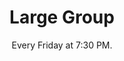 ---
title: "Large Group"
category: "Connect"
description: "Large Groups are weekly meetings held on campus where the body of AACF gathers in a time of fellowship. Each week starts off with icebreakers and a time of worship, followed by a message related to the quarterly subtheme delivered by a speaker.  We also have Post Large Groups where brothers and sisters can get to know each other more through hangouts, conversation, and/or food."
location: "Baker 102 for Fall Quarter."
date: "Every Friday at 7:30 PM." 
gif: "../../images/connect/large_group.gif"
link: "https://docs.google.com/forms/d/e/1FAIpQLSd7kqrSGGL148MyW0QEDgDilzbRaLk6R9hYO8Dt_bgx-yEamw/viewform?usp=sf_link"
img: "../../images/connect/first_large.jpg"
---